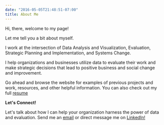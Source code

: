 ```yaml
---
date: "2016-05-05T21:48:51-07:00"
title: About Me
---
```


Hi, there, welcome to my page!

Let me tell you a bit about myself.

I work at the intersection of Data Analysis and Visualization, Evaluation, Strategic Planning and Implementation, and Systems Change. 

I help organizations and businesses utilize data to evaluate their work and make strategic decisions that lead to positive business and social change and improvement. 

Go ahead and browse the website for examples of previous projects and work, resources, and other helpful information. You can also check out my full <a href="https://github.com/avespinoza89/avespinoza89.github.io/raw/main/content/Alberto_Espinoza_Resume.pdf" target="_blank">resume</a>

**Let's Connect!**

Let's talk about how I can help your organization harness the power of data and evaluation. Send me an [email](mailto:av_espinoza@outlook.com) or direct message me on <a href="https://www.linkedin.com/in/alberto-espinoza-es/" target="_blank">LinkedIn!</a>


